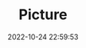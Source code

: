 ---
weight: 1
images:
- /images/edited/52.jpeg
title: Picture
date: 2022-10-24 22:59:53
tags:
- luminar
- work
---